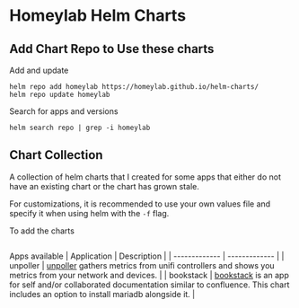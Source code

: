 # Homeylab Helm Charts

## Add Chart Repo to Use these charts
Add and update
```
helm repo add homeylab https://homeylab.github.io/helm-charts/
helm repo update homeylab
```

Search for apps and versions
```
helm search repo | grep -i homeylab
```

## Chart Collection
A collection of helm charts that I created for some apps that either do not have an existing chart or the chart has grown stale.

For customizations, it is recommended to use your own values file and specify it when using helm with the `-f` flag.

To add the charts
```

```

Apps available
| Application  | Description | 
| ------------- | ------------- |
| unpoller  | [unpoller](https://github.com/unpoller/unpoller) gathers metrics from unifi controllers and shows you metrics from your network and devices. |
| bookstack | [bookstack](https://github.com/BookStackApp/BookStack) is an app for self and/or collaborated documentation similar to confluence. This chart includes an option to install mariadb alongside it. |